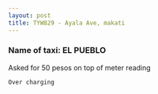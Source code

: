 ```yaml
---
layout: post
title: TYW829 - Ayala Ave, makati 
---
```


### Name of taxi: EL PUEBLO

Asked for 50 pesos on top of meter reading 

```Over charging```

